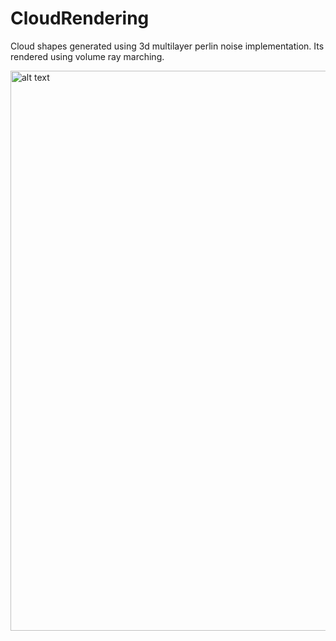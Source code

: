 # CloudRendering

Cloud shapes generated using 3d multilayer perlin noise implementation.
Its rendered using volume ray marching.

[]()

<img src="[http://url/to/img.png](https://github.com/Tahir98/CloudRendering/blob/main/Assets/ScreenShots/cloud.png)https://github.com/Tahir98/CloudRendering/blob/main/Assets/ScreenShots/cloud.png" alt="alt text" width="1918" height="896">



